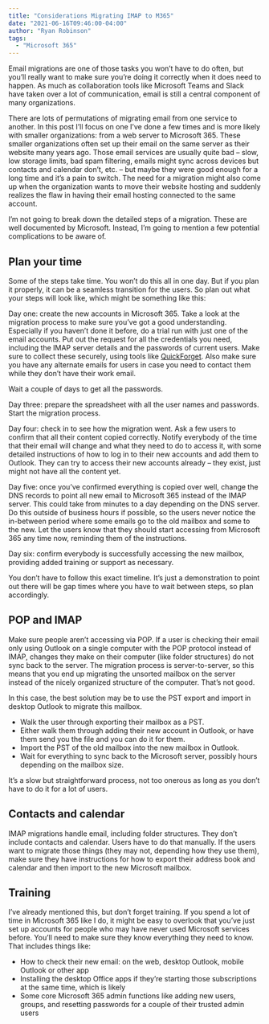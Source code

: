 ```yaml
---
title: "Considerations Migrating IMAP to M365"
date: "2021-06-16T09:46:00-04:00"
author: "Ryan Robinson"
tags:
  - "Microsoft 365"
---
```


Email migrations are one of those tasks you won’t have to do often, but you’ll really want to make sure you’re doing it correctly when it does need to happen. As much as collaboration tools like Microsoft Teams and Slack have taken over a lot of communication, email is still a central component of many organizations.

There are lots of permutations of migrating email from one service to another. In this post I’ll focus on one I’ve done a few times and is more likely with smaller organizations: from a web server to Microsoft 365. These smaller organizations often set up their email on the same server as their website many years ago. Those email services are usually quite bad – slow, low storage limits, bad spam filtering, emails might sync across devices but contacts and calendar don’t, etc. – but maybe they were good enough for a long time and it’s a pain to switch. The need for a migration might also come up when the organization wants to move their website hosting and suddenly realizes the flaw in having their email hosting connected to the same account.

I’m not going to break down the detailed steps of a migration. These are well documented by Microsoft. Instead, I’m going to mention a few potential complications to be aware of.

## Plan your time

Some of the steps take time. You won’t do this all in one day. But if you plan it properly, it can be a seamless transition for the users. So plan out what your steps will look like, which might be something like this:

Day one: create the new accounts in Microsoft 365. Take a look at the migration process to make sure you’ve got a good understanding. Especially if you haven’t done it before, do a trial run with just one of the email accounts. Put out the request for all the credentials you need, including the IMAP server details and the passwords of current users. Make sure to collect these securely, using tools like [QuickForget](https://quickforget.com). Also make sure you have any alternate emails for users in case you need to contact them while they don’t have their work email.

Wait a couple of days to get all the passwords.

Day three: prepare the spreadsheet with all the user names and passwords. Start the migration process.

Day four: check in to see how the migration went. Ask a few users to confirm that all their content copied correctly. Notify everybody of the time that their email will change and what they need to do to access it, with some detailed instructions of how to log in to their new accounts and add them to Outlook. They can try to access their new accounts already – they exist, just might not have all the content yet.

Day five: once you’ve confirmed everything is copied over well, change the DNS records to point all new email to Microsoft 365 instead of the IMAP server. This could take from minutes to a day depending on the DNS server. Do this outside of business hours if possible, so the users never notice the in-between period where some emails go to the old mailbox and some to the new. Let the users know that they should start accessing from Microsoft 365 any time now, reminding them of the instructions.

Day six: confirm everybody is successfully accessing the new mailbox, providing added training or support as necessary.

You don’t have to follow this exact timeline. It’s just a demonstration to point out there will be gap times where you have to wait between steps, so plan accordingly.

## POP and IMAP

Make sure people aren’t accessing via POP. If a user is checking their email only using Outlook on a single computer with the POP protocol instead of IMAP, changes they make on their computer (like folder structures) do not sync back to the server. The migration process is server-to-server, so this means that you end up migrating the unsorted mailbox on the server instead of the nicely organized structure of the computer. That’s not good.

In this case, the best solution may be to use the PST export and import in desktop Outlook to migrate this mailbox.

- Walk the user through exporting their mailbox as a PST.
- Either walk them through adding their new account in Outlook, or have them send you the file and you can do it for them.
- Import the PST of the old mailbox into the new mailbox in Outlook.
- Wait for everything to sync back to the Microsoft server, possibly hours depending on the mailbox size.

It’s a slow but straightforward process, not too onerous as long as you don’t have to do it for a lot of users.

## Contacts and calendar

IMAP migrations handle email, including folder structures. They don’t include contacts and calendar. Users have to do that manually. If the users want to migrate those things (they may not, depending how they use them), make sure they have instructions for how to export their address book and calendar and then import to the new Microsoft mailbox.

## Training

I’ve already mentioned this, but don’t forget training. If you spend a lot of time in Microsoft 365 like I do, it might be easy to overlook that you’ve just set up accounts for people who may have never used Microsoft services before. You’ll need to make sure they know everything they need to know. That includes things like:

- How to check their new email: on the web, desktop Outlook, mobile Outlook or other app
- Installing the desktop Office apps if they’re starting those subscriptions at the same time, which is likely
- Some core Microsoft 365 admin functions like adding new users, groups, and resetting passwords for a couple of their trusted admin users
